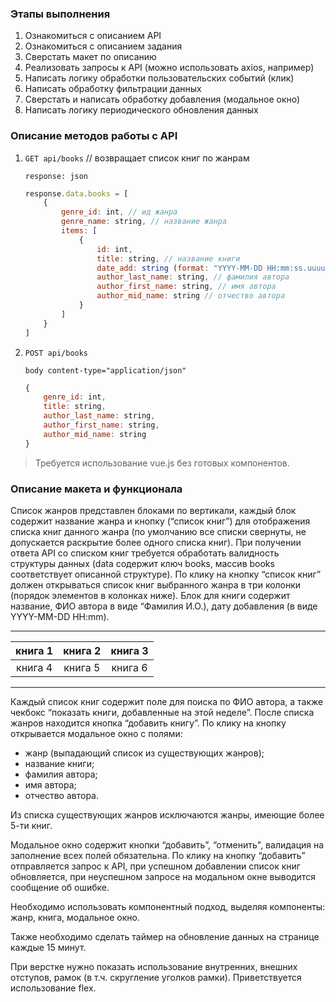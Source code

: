 ### Этапы выполнения
1. Ознакомиться с описанием API
2. Ознакомиться с описанием задания
3. Сверстать макет по описанию
4. Реализовать запросы к API (можно использовать axios, например)
5. Написать логику обработки пользовательских событий (клик)
6. Написать обработку фильтрации данных
7. Сверстать и написать обработку добавления (модальное окно)
8. Написать логику периодического обновления данных 

### Описание методов работы с API
1. `GET api/books` // возвращает список книг по жанрам
    
    `response: json`
    ```javascript
    response.data.books = [
        {
            genre_id: int, // ид жанра
            genre_name: string, // название жанра
            items: [
                {
                    id: int,
                    title: string, // название книги
                    date_add: string (format: "YYYY-MM-DD HH:mm:ss.uuuuu"), // Дата добавления
                    author_last_name: string, // фамилия автора
                    author_first_name: string, // имя автора
                    author_mid_name: string // отчество автора
                }
            ]
        }
    ]
    ```
2.  `POST api/books`

    `body content-type="application/json"`
    ```javascript
    {
        genre_id: int,
        title: string,
        author_last_name: string,
        author_first_name: string,
        author_mid_name: string
    }
    ```

> Требуется использование vue.js без готовых компонентов.
   
### Описание макета и функционала

Список жанров представлен блоками по вертикали, каждый блок содержит название жанра и кнопку (“список книг”) для отображения списка книг данного жанра (по умолчанию все списки свернуты, не допускается раскрытие более одного списка книг).
При получении ответа API со списком книг требуется обработать валидность структуры данных (data содержит ключ books, массив books соответствует описанной структуре).
По клику на кнопку “список книг” должен открываться список книг выбранного жанра в три колонки (порядок элементов в колонках ниже). Блок для книги содержит название, ФИО автора в виде “Фамилия И.О.), дату добавления (в виде YYYY-MM-DD HH:mm).

---
|книга 1|книга 2|книга 3|
|:-----:|:-----:|:-----:|
|книга 4|книга 5|книга 6|
---

Каждый список книг содержит поле для поиска по ФИО автора, а также чекбокс “показать книги, добавленные на этой неделе”.
После списка жанров находится кнопка “добавить книгу”. По клику на кнопку открывается модальное окно с полями:

- жанр (выпадающий список из существующих жанров);
- название книги;
- фамилия автора;
- имя автора;
- отчество автора.

Из списка существующих жанров исключаются жанры, имеющие более 5-ти книг.

Модальное окно содержит кнопки “добавить”, “отменить", валидация на заполнение всех полей обязательна. По клику на кнопку “добавить” отправляется запрос к API, при успешном добавлении список книг обновляется, при неуспешном запросе на модальном окне выводится сообщение об ошибке.

Необходимо использовать компонентный подход, выделяя компоненты: жанр, книга, модальное окно.

Также необходимо сделать таймер на обновление данных на странице каждые 15 минут.

При верстке нужно показать использование внутренних, внешних отступов, рамок (в т.ч. скругление уголков рамки). Приветствуется использование flex.
